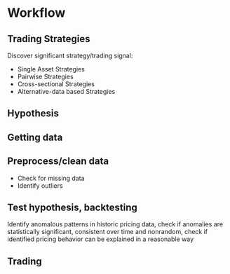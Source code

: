 # Workflow

## Trading Strategies
Discover significant strategy/trading signal:
- Single Asset Strategies
- Pairwise Strategies
- Cross-sectional Strategies
- Alternative-data based Strategies
## Hypothesis
## Getting data
## Preprocess/clean data
 - Check for missing data
 - Identify outliers
## Test hypothesis, backtesting
Identify anomalous patterns in historic pricing data, check if anomalies are statistically significant, consistent over time and nonrandom, check if identified pricing behavior can be explained in a reasonable way
## Trading
